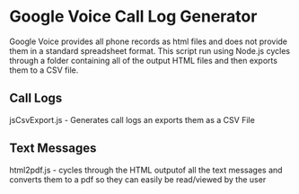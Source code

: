 # Google Voice Call Log Generator
Google Voice provides all phone records as html files and does not provide them in a standard spreadsheet format. This script run using Node.js cycles through a folder containing all of the output HTML files and then exports them to a CSV file.

## Call Logs
jsCsvExport.js - Generates call logs an exports them as a CSV File

## Text Messages
html2pdf.js - cycles through the HTML outputof all the text messages and converts them to a pdf so they can easily be read/viewed by the user
